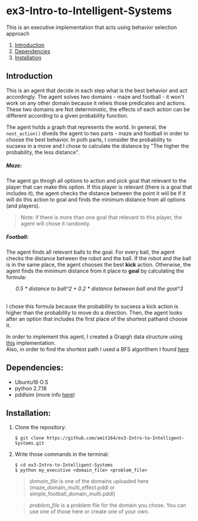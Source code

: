# ex3-Intro-to-Intelligent-Systems
This is an executive implementation that acts using behavior selection approach

1. [Introduction](#introduction)  
2. [Dependencies](#dependencies)
3. [Installation](#installation)

## Introduction
This is an agent that decide in each step what is the best behavior and act accordingly. The agent solves two domains - maze and football - it won't work on any other domain because it relieis those predicates and actions. 
These two domains are Not deterministic, the effects of each action can be different according to a given probability function.

The agent holds a graph that represents the world. In general, the ``` next_action()``` diveds the agent to two parts - maze and football in order to choose the best behavior. In poth parts, I consider the probability to sucsess in a move and I chose to calculate the distance by "The higher the probability, the less distance".

##### Maze:
The agent go throgh all options to action and pick goal that relevant to the player that can make this option.
If this player is relevant (there is a goal that includes it), the agent checks the distance between the point it wiil be if it will do this action to goal and finds the minimum distance from all options (and players).
> Note: if there is more than one goal that relevant to this player, the agent will chose it randomly.

##### Football:
The agent finds all relevant balls to the goal. For every ball, the agent checks the distance between the robot and the ball. If the robot and the ball is in the same place, the agent chooses the best **kick** action. Otherwise, the agent finds the minimum distance from it place to **goal** by calculating the formula: 

<div align="center"> <em> 0.5 * distance to ball^2 + 0.2 * distance between ball and the goal^3 </em> </div><br/>

I chose this formula because the probability to sucsess a kick action is higher than the probability to move do a direction. 
Then, the agent looks after an option that includes the first place of the shortest pathand choose it.

In order to implement this agent, I created a Grapgh data structure using [this](https://www.geeksforgeeks.org/generate-graph-using-dictionary-python/) implementation.  
Also, in order to find the shortest path I used a BFS algorithem I found [here](https://www.geeksforgeeks.org/shortest-path-unweighted-graph/)

## Dependencies:
* Ubuntu16 O.S
* python 2.7.18
* pddlsim (more info [here](https://bitbucket.org/galk-opensource/executionsimulation/src/master/))

## Installation:
1. Clone the repository:  
    ```
    $ git clone https://github.com/amit164/ex3-Intro-to-Intelligent-Systems.git
    ```
2. Write those commands in the terminal:
    ```
    $ cd ex3-Intro-to-Intelligent-Systems
    $ python my_executive <domain_file> <problem_file>
    ```
    > _domain_file_ is one of the domains uploaded here (maze_domain_multi_effect.pddl or simple_football_domain_multi.pddl)
 
    > _problem_file_ is a problem file for the domain you chose. You can use one of those here or create one of your own.
